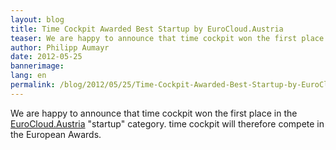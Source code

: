 ```yaml
---
layout: blog
title: Time Cockpit Awarded Best Startup by EuroCloud.Austria
teaser: We are happy to announce that time cockpit won the first place in the EuroCloud.Austria "startup" category. time cockpit will therefore compete in the European Awards.
author: Philipp Aumayr
date: 2012-05-25
bannerimage: 
lang: en
permalink: /blog/2012/05/25/Time-Cockpit-Awarded-Best-Startup-by-EuroCloudAustria
---
```


<p xmlns="http://www.w3.org/1999/xhtml">We are happy to announce that time cockpit won the first place in the <a href="http://www.eurocloud.at/award.html" target="_blank">EuroCloud.Austria</a> "startup" category. time cockpit will therefore compete in the European Awards.</p>